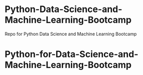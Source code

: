 # Python-Data-Science-and-Machine-Learning-Bootcamp
Repo for Python Data Science and Machine Learning Bootcamp
# Python-for-Data-Science-and-Machine-Learning-Bootcamp
